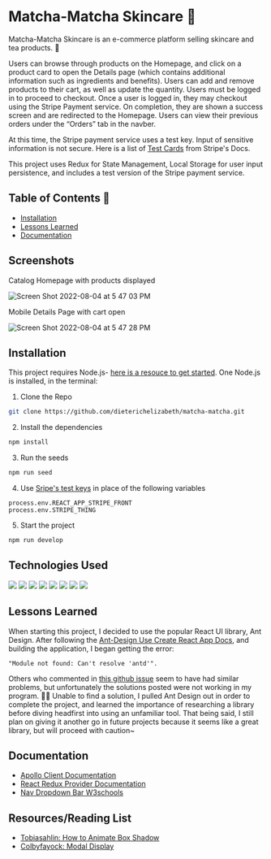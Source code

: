 # Matcha-Matcha Skincare 🍵

Matcha-Matcha Skincare is an e-commerce platform selling skincare and tea products. 🌻

Users can browse through products on the Homepage, and click on a product card to open the Details page (which contains additional information such as ingredients and benefits). Users can add and remove products to their cart, as well as update the quantity. Users must be logged in to proceed to checkout. Once a user is logged in, they may checkout using the Stripe Payment service. On completion, they are shown a success screen and are redirected to the Homepage. Users can view their previous orders under the “Orders” tab in the navber.

At this time, the Stripe payment service uses a test key. Input of sensitive information is not secure. Here is a list of [Test Cards](https://stripe.com/docs/keys) from Stripe's Docs.

This project uses Redux for State Management, Local Storage for user input persistence, and includes a test version of the Stripe payment service.

## Table of Contents 🌱

- [Installation](#Installation)
- [Lessons Learned](#Lessons-Learned)
- [Documentation](#Documentation)

## Screenshots

Catalog Homepage with products displayed

![Screen Shot 2022-08-04 at 5 47 03 PM](https://user-images.githubusercontent.com/95142863/183228374-3241b297-63b3-4cf9-9e13-f8218f58222b.png)

Mobile Details Page with cart open

![Screen Shot 2022-08-04 at 5 47 28 PM](https://user-images.githubusercontent.com/95142863/183228380-b0755607-d4ba-4924-82bc-c0105ce8d395.png)

## Installation

This project requires Node.js- [here is a resouce to get started](https://nodejs.org/en/). One Node.js is installed, in the terminal:

1. Clone the Repo

```bash
git clone https://github.com/dieterichelizabeth/matcha-matcha.git
```

2. Install the dependencies

```bash
npm install
```

3. Run the seeds

```bash
npm run seed
```

4. Use [Sripe's test keys](https://stripe.com/docs/keys) in place of the following variables
```
process.env.REACT_APP_STRIPE_FRONT
process.env.STRIPE_THING
```

5. Start the project

```bash
npm run develop
```

## Technologies Used

<img src="https://img.shields.io/badge/react%20os-0088CC?style=for-the-badge&logo=reactos&logoColor=white" /> <img src="https://img.shields.io/badge/Node%20js-339933?style=for-the-badge&logo=nodedotjs&logoColor=white" /> <img src="https://img.shields.io/badge/Express%20js-000000?style=for-the-badge&logo=express&logoColor=white"/> <img src="https://img.shields.io/badge/JavaScript-323330?style=for-the-badge&logo=javascript&logoColor=F7DF1E" /> <img src="https://img.shields.io/badge/Apollo%20GraphQL-311C87?&style=for-the-badge&logo=Apollo%20GraphQL&logoColor=white" /> <img src="https://img.shields.io/badge/Stripe-626CD9?style=for-the-badge&logo=Stripe&logoColor=white"/> <img src="https://img.shields.io/badge/JWT-000000?style=for-the-badge&logo=JSON%20web%20tokens&logoColor=white" /> <img src="https://img.shields.io/badge/Redux-593D88?style=for-the-badge&logo=redux&logoColor=white" />

## Lessons Learned

When starting this project, I decided to use the popular React UI library, Ant Design. After following the [Ant-Design Use Create React App Docs](https://ant.design/docs/react/use-with-create-react-app), and building the application, I began getting the error:

```
"Module not found: Can't resolve 'antd'".
```

Others who commented in [this github issue](https://github.com/ant-design/ant-design/issues/12169) seem to have had similar problems, but unfortunately the solutions posted were not working in my program. 😵‍💫 Unable to find a solution, I pulled Ant Design out in order to complete the project, and learned the importance of researching a library before diving headfirst into using an unfamiliar tool. That being said, I still plan on giving it another go in future projects because it seems like a great library, but will proceed with caution~

## Documentation

- [Apollo Client Documentation](https://www.apollographql.com/docs/react/get-started/)
- [React Redux Provider Documentation](https://react-redux.js.org/api/provider)
- [Nav Dropdown Bar W3schools](https://www.w3schools.com/howto/howto_css_dropdown_navbar.asp)

## Resources/Reading List

- [Tobiasahlin: How to Animate Box Shadow](https://tobiasahlin.com/blog/how-to-animate-box-shadow/)
- [Colbyfayock: Modal Display](https://www.youtube.com/watch?v=rWfhwW9forg&t=705s)
